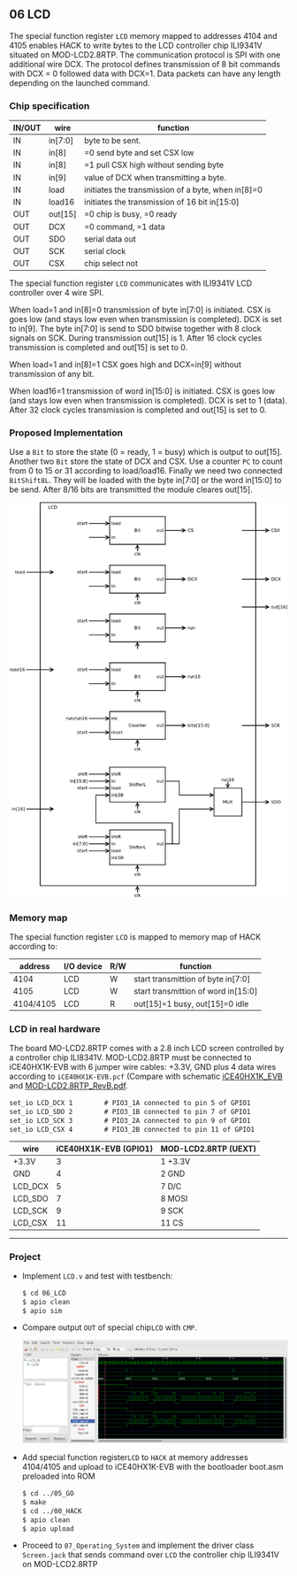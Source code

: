 ## 06 LCD

The special function register `LCD`  memory mapped to addresses 4104 and 4105 enables HACK to write bytes to the LCD controller chip ILI9341V situated on MOD-LCD2.8RTP. The communication protocol is SPI with one additional wire DCX. The protocol defines transmission of 8 bit commands with DCX = 0 followed data with DCX=1. Data packets can have any length depending on the launched command.

### Chip specification

| IN/OUT | wire    | function                                           |
| ------ | ------- | -------------------------------------------------- |
| IN     | in[7:0] | byte to be sent.                                   |
| IN     | in[8]   | =0 send byte and set CSX low                       |
| IN     | in[8]   | =1 pull CSX high without sending byte              |
| IN     | in[9]   | value of DCX when transmitting a byte.             |
| IN     | load    | initiates the transmission of a byte, when in[8]=0 |
| IN     | load16  | initiates the transmission of 16 bit in[15:0]      |
| OUT    | out[15] | =0 chip is busy, =0 ready                          |
| OUT    | DCX     | =0 command, =1 data                                |
| OUT    | SDO     | serial data out                                    |
| OUT    | SCK     | serial clock                                       |
| OUT    | CSX     | chip select not                                    |

The special function register `LCD` communicates with ILI9341V LCD controller over 4 wire SPI.

When load=1 and in[8]=0 transmission of byte in[7:0] is initiated. CSX is goes low (and stays low even when transmission is completed). DCX is set to in[9]. The byte in[7:0] is send to SDO bitwise together with 8 clock signals on SCK. During transmission out[15] is 1. After 16 clock cycles transmission is completed and out[15] is set to 0.

When load=1 and in[8]=1 CSX goes high and DCX=in[9] without transmission of any bit.

When load16=1 transmission of word in[15:0] is initiated. CSX is goes low (and stays low even when transmission is completed). DCX is set to 1 (data). After 32 clock cycles transmission is completed and out[15] is set to 0.

### Proposed Implementation

Use a `Bit` to store the state (0 = ready, 1 = busy) which is output to out[15]. Another two `Bit` store the state of DCX and CSX. Use a counter `PC` to count from 0 to 15 or 31 according to load/load16. Finally we need two connected `BitShift8L`. They will be loaded with the byte in[7:0] or the word in[15:0] to be send.  After 8/16 bits are transmitted the module cleares out[15].

![](LCD.png)

### Memory map

The special function register `LCD` is mapped to memory map of HACK according to:

| address   | I/O device | R/W | function                            |
| --------- | ---------- | --- | ----------------------------------- |
| 4104      | LCD        | W   | start transmittion of byte in[7:0]  |
| 4105      | LCD        | W   | start transmittion of word in[15:0] |
| 4104/4105 | LCD        | R   | out[15]=1 busy, out[15]=0 idle      |

### LCD in real hardware

The board MO-LCD2.8RTP comes with a 2.8 inch LCD screen controlled by a controller chip ILI8341V. MOD-LCD2.8RTP must be connected to iCE40HX1K-EVB with 6 jumper wire cables: +3.3V, GND plus 4 data wires according to `iCE40HX1K-EVB.pcf` (Compare with schematic [iCE40HX1K_EVB](../../doc/iCE40HX1K-EVB_Rev_B.pdf) and [MOD-LCD2.8RTP_RevB.pdf](../../doc/MOD-LCD2.8RTP_RevB.pdf).

```
set_io LCD_DCX 1        # PIO3_1A connected to pin 5 of GPIO1
set_io LCD_SDO 2        # PIO3_1B connected to pin 7 of GPIO1
set_io LCD_SCK 3        # PIO3_2A connected to pin 9 of GPIO1
set_io LCD_CSX 4        # PIO3_2B connected to pin 11 of GPIO1
```

| wire    | iCE40HX1K-EVB (GPIO1) | MOD-LCD2.8RTP (UEXT) |
| ------- | --------------------- | -------------------- |
| +3.3V   | 3                     | 1 +3.3V              |
| GND     | 4                     | 2 GND                |
| LCD_DCX | 5                     | 7 D/C                |
| LCD_SDO | 7                     | 8 MOSI               |
| LCD_SCK | 9                     | 9 SCK                |
| LCD_CSX | 11                    | 11 CS                |

***

### Project

* Implement `LCD.v` and test with testbench:
  
  ```
  $ cd 06_LCD
  $ apio clean
  $ apio sim
  ```

* Compare output `OUT` of special chip`LCD` with `CMP`.
  
  ![](LCD_tb.png)

* Add special function register`LCD` to `HACK` at memory addresses 4104/4105 and upload to iCE40HX1K-EVB with the bootloader boot.asm preloaded into ROM
  
  ```
  $ cd ../05_GO
  $ make
  $ cd ../00_HACK
  $ apio clean
  $ apio upload
  ```

* Proceed to `07_Operating_System` and implement the driver class `Screen.jack` that sends command over `LCD` the controller chip ILI9341V on MOD-LCD2.8RTP
